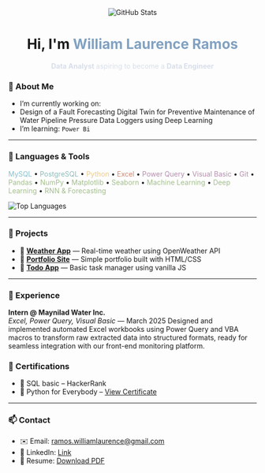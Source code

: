 <div align="center">
  <!-- GitHub Stats -->
<img src="https://github-readme-stats.vercel.app/api?username=yam-ghub&show_icons=true&theme=tokyonight-light" alt="GitHub Stats" />

</div>

<h1 align="center"> Hi, I'm <span style="color:#81A1C1;">William Laurence Ramos</span></h1>

<p align="center" style="color:#D8DEE9;">
  <strong>Data Analyst</strong> aspiring to become a <strong>Data Engineer</strong>
</p>


### 🧠 About Me

-  I’m currently working on:
  - Design of a Fault Forecasting Digital Twin for Preventive Maintenance of Water Pipeline Pressure Data Loggers using Deep Learning
-  I’m learning: `Power Bi`

---

### 🔧 Languages & Tools
<span style="color:#88C0D0">MySQL</span> • <span style="color:#8FBCBB">PostgreSQL</span> • <span style="color:#EBCB8B">Python</span> • <span style="color:#D08770">Excel</span> • <span style="color:#B48EAD">Power Query</span> • <span style="color:#B48EAD">Visual Basic</span> • <span style="color:#B48EAD">Git</span> • <span style="color:#A3BE8C">Pandas</span> • <span style="color:#A3BE8C">NumPy</span> • <span style="color:#A3BE8C">Matplotlib</span> • <span style="color:#A3BE8C">Seaborn</span> • <span style="color:#A3BE8C">Machine Learning</span> • <span style="color:#A3BE8C">Deep Learning</span> • <span style="color:#A3BE8C">RNN & Forecasting</span>
  <!-- Top Languages -->
  <img src="https://github-readme-stats.vercel.app/api/top-langs/?username=yam-ghub&layout=compact&theme=radical" alt="Top Languages" />

---

### 📁 Projects

- 🔹 [**Weather App**](https://github.com/yourusername/weather-app) — Real-time weather using OpenWeather API
- 🔹 [**Portfolio Site**](https://github.com/yourusername/portfolio) — Simple portfolio built with HTML/CSS
- 🔹 [**Todo App**](https://github.com/yourusername/todo-app) — Basic task manager using vanilla JS

---

### 🧳 Experience

**Intern @ Maynilad Water Inc.**  
*Excel, Power Query, Visual Basic* — March 2025
Designed and implemented automated Excel workbooks using Power Query and VBA macros to transform raw extracted data into structured formats, ready for seamless integration with our front-end monitoring platform.


### 📜 Certifications

- 🥇 SQL basic – HackerRank
- 🐍 Python for Everybody – [View Certificate](https://example.com/python)

---

### 📫 Contact

- ✉️ Email: ramos.williamlaurence@gmail.com 
- 💼 LinkedIn: [Link](https://www.linkedin.com/in/yamramos/)
- 📄 Resume: [Download PDF](https://drive.google.com/file/d/1j1d05B0B-pR4-hYUExb9yLLRaNoJCE4O/view?usp=sharing)
